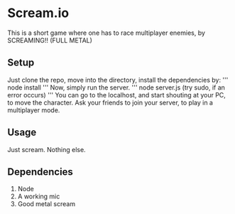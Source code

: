 # Scream.io

This is a short game where one has to race multiplayer enemies, by SCREAMING!! (FULL METAL)

## Setup

Just clone the repo, move into the directory, install the dependencies by:
'''
node install
'''
Now, simply run the server.
'''
node server.js (try sudo, if an error occurs)
'''
You can go to the localhost, and start shouting at your PC, to move the character. Ask your friends to join your server, to play in a multiplayer mode.

## Usage

Just scream. Nothing else.

## Dependencies

1. Node
2. A working mic
3. Good metal scream
